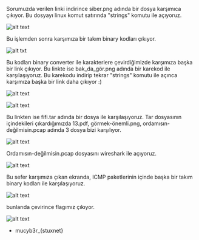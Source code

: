 Sorumuzda verilen linki indirince siber.png adında bir dosya karşımıca çıkıyor. Bu dosyayı linux komut satırında "strings" komutu ile açıyoruz.

![alt text](https://github.com/MuCyberLab/CTF/blob/master/Mixed/dosya_analizi.png?raw=true)

Bu işlemden sonra karşımıza bir takım binary kodları çıkıyor.

![alt txt](https://github.com/MuCyberLab/CTF/blob/master/Mixed/dosya_analizi2.png?raw=true)

Bu kodları binary converter ile karakterlere çevirdiğimizde karşımıza başka bir link çıkıyor. Bu linkte ise bak_da_gör.png adında bir karekod ile karşılaşıyoruz. Bu karekodu indirip tekrar "strings" komutu ile açınca karşımıza başka bir link daha çıkıyor :)

![alt text](https://github.com/MuCyberLab/CTF/blob/master/Mixed/dosya_analizi3.png?raw=true)

![alt text](https://github.com/MuCyberLab/CTF/blob/master/Mixed/dosya_analizi4.png?raw=true)


Bu linkten ise fifi.tar adında bir dosya ile karşılaşıyoruz. Tar dosyasının içindekileri çıkardığımızda 13.pdf, görmek-önemli.png, ordamısın-değilmisin.pcap adında 3 dosya bizi karşılıyor.


![alt text](https://github.com/MuCyberLab/CTF/blob/master/Mixed/dosya_analizi5.png?raw=true)

Ordamısın-değilmisin.pcap dosyasını wireshark ile açıyoruz.


![alt text](https://github.com/MuCyberLab/CTF/blob/master/Mixed/dosya_analizi6.png?raw=true)


Bu sefer karşımıza çıkan ekranda, ICMP paketlerinin içinde başka bir takım binary kodları ile karşılaşıyoruz.

![alt text](https://github.com/MuCyberLab/CTF/blob/master/Mixed/dosya_analizi7.png?raw=true)



bunlarıda çevirince flagımız çıkıyor.


![alt text](https://github.com/MuCyberLab/CTF/blob/master/Mixed/dosya_analizi8.png?raw=true)

* mucyb3r_{stuxnet}

